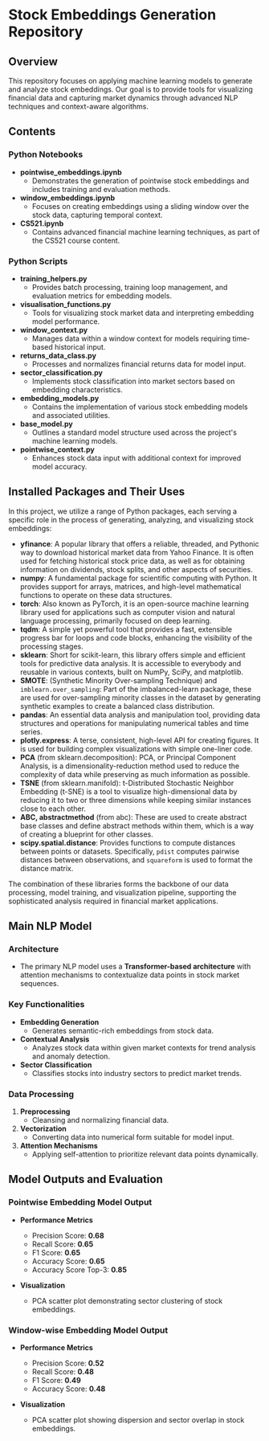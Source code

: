 # Stock Embeddings Generation Repository
## Overview
This repository focuses on applying machine learning models to generate and analyze stock embeddings. Our goal is to provide tools for visualizing financial data and capturing market dynamics through advanced NLP techniques and context-aware algorithms.

## Contents

### Python Notebooks
- **pointwise_embeddings.ipynb**
  - Demonstrates the generation of pointwise stock embeddings and includes training and evaluation methods.
- **window_embeddings.ipynb**
  - Focuses on creating embeddings using a sliding window over the stock data, capturing temporal context.
- **CS521.ipynb**
  - Contains advanced financial machine learning techniques, as part of the CS521 course content.

### Python Scripts
- **training_helpers.py**
  - Provides batch processing, training loop management, and evaluation metrics for embedding models.
- **visualisation_functions.py**
  - Tools for visualizing stock market data and interpreting embedding model performance.
- **window_context.py**
  - Manages data within a window context for models requiring time-based historical input.
- **returns_data_class.py**
  - Processes and normalizes financial returns data for model input.
- **sector_classification.py**
  - Implements stock classification into market sectors based on embedding characteristics.
- **embedding_models.py**
  - Contains the implementation of various stock embedding models and associated utilities.
- **base_model.py**
  - Outlines a standard model structure used across the project's machine learning models.
- **pointwise_context.py**
  - Enhances stock data input with additional context for improved model accuracy.
## Installed Packages and Their Uses

In this project, we utilize a range of Python packages, each serving a specific role in the process of generating, analyzing, and visualizing stock embeddings:
- **yfinance**: A popular library that offers a reliable, threaded, and Pythonic way to download historical market data from Yahoo Finance. It is often used for fetching historical stock price data, as well as for obtaining information on dividends, stock splits, and other aspects of securities.
- **numpy**: A fundamental package for scientific computing with Python. It provides support for arrays, matrices, and high-level mathematical functions to operate on these data structures.
- **torch**: Also known as PyTorch, it is an open-source machine learning library used for applications such as computer vision and natural language processing, primarily focused on deep learning.
- **tqdm**: A simple yet powerful tool that provides a fast, extensible progress bar for loops and code blocks, enhancing the visibility of the processing stages.
- **sklearn**: Short for scikit-learn, this library offers simple and efficient tools for predictive data analysis. It is accessible to everybody and reusable in various contexts, built on NumPy, SciPy, and matplotlib.
- **SMOTE**: (Synthetic Minority Over-sampling Technique) and `imblearn.over_sampling`: Part of the imbalanced-learn package, these are used for over-sampling minority classes in the dataset by generating synthetic examples to create a balanced class distribution.
- **pandas**: An essential data analysis and manipulation tool, providing data structures and operations for manipulating numerical tables and time series.
- **plotly.express**: A terse, consistent, high-level API for creating figures. It is used for building complex visualizations with simple one-liner code.
- **PCA** (from sklearn.decomposition): PCA, or Principal Component Analysis, is a dimensionality-reduction method used to reduce the complexity of data while preserving as much information as possible.
- **TSNE** (from sklearn.manifold): t-Distributed Stochastic Neighbor Embedding (t-SNE) is a tool to visualize high-dimensional data by reducing it to two or three dimensions while keeping similar instances close to each other.
- **ABC, abstractmethod** (from abc): These are used to create abstract base classes and define abstract methods within them, which is a way of creating a blueprint for other classes.
- **scipy.spatial.distance**: Provides functions to compute distances between points or datasets. Specifically, `pdist` computes pairwise distances between observations, and `squareform` is used to format the distance matrix.

The combination of these libraries forms the backbone of our data processing, model training, and visualization pipeline, supporting the sophisticated analysis required in financial market applications.


## Main NLP Model
### Architecture
- The primary NLP model uses a **Transformer-based architecture** with attention mechanisms to contextualize data points in stock market sequences.

### Key Functionalities
- **Embedding Generation**
  - Generates semantic-rich embeddings from stock data.
- **Contextual Analysis**
  - Analyzes stock data within given market contexts for trend analysis and anomaly detection.
- **Sector Classification**
  - Classifies stocks into industry sectors to predict market trends.

### Data Processing

1. **Preprocessing**
   - Cleansing and normalizing financial data.
2. **Vectorization**
   - Converting data into numerical form suitable for model input.
3. **Attention Mechanisms**
   - Applying self-attention to prioritize relevant data points dynamically.

## Model Outputs and Evaluation

### Pointwise Embedding Model Output

- **Performance Metrics**
  - Precision Score: **0.68**
  - Recall Score: **0.65**
  - F1 Score: **0.65**
  - Accuracy Score: **0.65**
  - Accuracy Score Top-3: **0.85**

- **Visualization**
  - PCA scatter plot demonstrating sector clustering of stock embeddings.

### Window-wise Embedding Model Output

- **Performance Metrics**
  - Precision Score: **0.52**
  - Recall Score: **0.48**
  - F1 Score: **0.49**
  - Accuracy Score: **0.48**

- **Visualization**
  - PCA scatter plot showing dispersion and sector overlap in stock embeddings.

